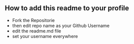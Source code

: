 ## How to add this readme to your profile

- Fork the Repositorie
- then edit repo name as your Github Username
- edit the readme.md file
- set your username everywhere
